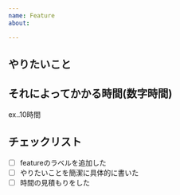 ```yaml
---
name: Feature
about: 

---
```

## やりたいこと
## それによってかかる時間(数字時間)
ex..10時間
## チェックリスト
- [ ] featureのラベルを追加した
- [ ] やりたいことを簡潔に具体的に書いた
- [ ] 時間の見積もりをした
